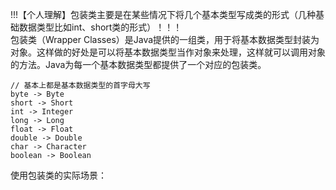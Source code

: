 !!!【个人理解】包装类主要是在某些情况下将几个基本类型写成类的形式（几种基础数据类型比如int、short类的形式）！！！</br>
包装类（Wrapper Classes）是Java提供的一组类，用于将基本数据类型封装为对象。这样做的好处是可以将基本数据类型当作对象来处理，这样就可以调用对象的方法。Java为每一个基本数据类型都提供了一个对应的包装类。</br>

```
// 基本上都是基本数据类型的首字母大写
byte -> Byte
short -> Short
int -> Integer
long -> Long
float -> Float
double -> Double
char -> Character
boolean -> Boolean
```

使用包装类的实际场景：</br>

```

```
